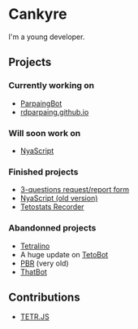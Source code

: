 # Cankyre
I'm a young developer.
## Projects
### Currently working on
* [ParpaingBot](https://github.com/rdparpaing/parpaing-bot)
* [rdparpaing.github.io](https://rdparpaing.github.io)

### Will soon work on
* [NyaScript](https://github.com/NyaScript/NyaScript)

### Finished projects
* [3-questions request/report form](https://github.com/Cankyre/3-questions-report-form)
* [NyaScript (old version)](https://github.com/NyaScript/NyaScript-old)
* [Tetostats Recorder](https://github.com/ThatCookie/Tetostats-recorder)

### Abandonned projects
* [Tetralino](https://github.com/ThatCookie/Tetralino)
* A huge update on [TetoBot](https://github.com/ThatCookie/Tetobot)
* [PBR](https://github.com/ThatCookie/PBR) (very old)
* [ThatBot](https://github.com/ThatCookie/ThatBot)

## Contributions
* [TETR.JS](https://github.com/tetrjs/tetr.js)
